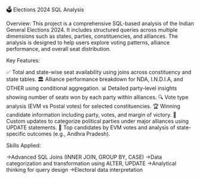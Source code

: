 
🗳️ Elections 2024 SQL Analysis

Overview:
This project is a comprehensive SQL-based analysis of the Indian General Elections 2024. It includes structured queries across multiple dimensions such as states, parties, constituencies, and alliances. The analysis is designed to help users explore voting patterns, alliance performance, and overall seat distribution.

Key Features:

✅ Total and state-wise seat availability using joins across constituency and state tables.
🏛️ Alliance performance breakdown for NDA, I.N.D.I.A, and OTHER using conditional aggregation.
📊 Detailed party-level insights showing number of seats won by each party within alliances.
🔍 Vote type analysis (EVM vs Postal votes) for selected constituencies.
🏆 Winning candidate information including party, votes, and margin of victory.
🧠 Custom updates to categorize political parties under major alliances using UPDATE statements.
📌 Top candidates by EVM votes and analysis of state-specific outcomes (e.g., Andhra Pradesh).

Skills Applied:

->Advanced SQL Joins (INNER JOIN, GROUP BY, CASE)
->Data categorization and transformation using ALTER, UPDATE
->Analytical thinking for query design
->Electoral data interpretation

